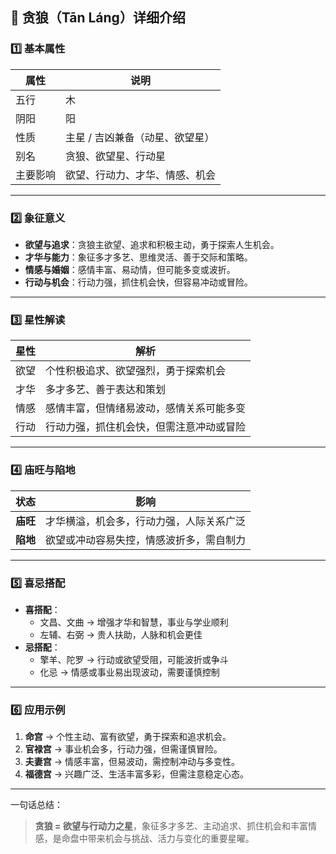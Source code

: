 ## 🌟 贪狼（Tān Láng）详细介绍

### 1️⃣ 基本属性

| 属性     | 说明                            |
| -------- | ------------------------------- |
| 五行     | 木                              |
| 阴阳     | 阳                              |
| 性质     | 主星 / 吉凶兼备（动星、欲望星） |
| 别名     | 贪狼、欲望星、行动星            |
| 主要影响 | 欲望、行动力、才华、情感、机会  |

------

### 2️⃣ 象征意义

- **欲望与追求**：贪狼主欲望、追求和积极主动，勇于探索人生机会。
- **才华与能力**：象征多才多艺、思维灵活、善于交际和策略。
- **情感与婚姻**：感情丰富、易动情，但可能多变或波折。
- **行动与机会**：行动力强，抓住机会快，但容易冲动或冒险。

------

### 3️⃣ 星性解读

| 星性 | 解析                                     |
| ---- | ---------------------------------------- |
| 欲望 | 个性积极追求、欲望强烈，勇于探索机会     |
| 才华 | 多才多艺、善于表达和策划                 |
| 情感 | 感情丰富，但情绪易波动，感情关系可能多变 |
| 行动 | 行动力强，抓住机会快，但需注意冲动或冒险 |

------

### 4️⃣ 庙旺与陷地

| 状态     | 影响                                     |
| -------- | ---------------------------------------- |
| **庙旺** | 才华横溢，机会多，行动力强，人际关系广泛 |
| **陷地** | 欲望或冲动容易失控，情感波折多，需自制力 |

------

### 5️⃣ 喜忌搭配

- **喜搭配**：
  - 文昌、文曲 → 增强才华和智慧，事业与学业顺利
  - 左辅、右弼 → 贵人扶助，人脉和机会更佳
- **忌搭配**：
  - 擎羊、陀罗 → 行动或欲望受阻，可能波折或争斗
  - 化忌 → 情感或事业易出现波动，需要谨慎控制

------

### 6️⃣ 应用示例

1. **命宫** → 个性主动、富有欲望，勇于探索和追求机会。
2. **官禄宫** → 事业机会多，行动力强，但需谨慎冒险。
3. **夫妻宫** → 情感丰富，但易波动，需控制冲动与多变性。
4. **福德宫** → 兴趣广泛、生活丰富多彩，但需注意稳定心态。

------

一句话总结：

> **贪狼 = 欲望与行动力之星**，象征多才多艺、主动追求、抓住机会和丰富情感，是命盘中带来机会与挑战、活力与变化的重要星曜。